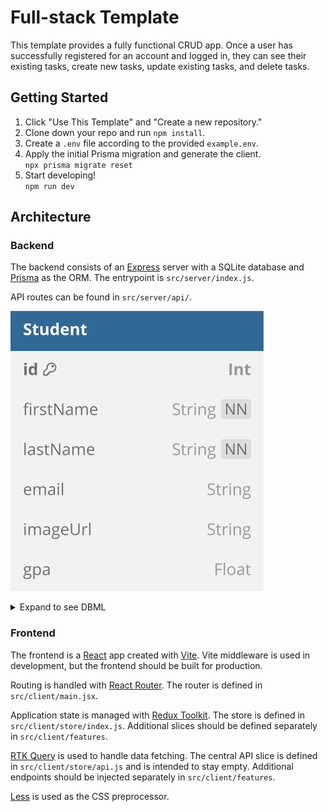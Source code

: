 # Full-stack Template

This template provides a fully functional CRUD app. Once a user has successfully registered for an account and logged in, they can see their existing tasks, create new tasks, update existing tasks, and delete tasks.

## Getting Started

1. Click "Use This Template" and "Create a new repository."
2. Clone down your repo and run `npm install`.
3. Create a `.env` file according to the provided `example.env`.
4. Apply the initial Prisma migration and generate the client.\
   `npx prisma migrate reset`
5. Start developing!\
   `npm run dev`

## Architecture

### Backend

The backend consists of an [Express](https://expressjs.com/) server with a SQLite database and [Prisma](https://www.prisma.io/) as the ORM. The entrypoint is `src/server/index.js`.

API routes can be found in `src/server/api/`.

<!-- Authentication is handled with [JWT](https://github.com/auth0/node-jsonwebtoken). User passwords are hashed with [bcrypt](https://github.com/kelektiv/node.bcrypt.js). -->

![Database schema as described below](database_schema.svg)

<details>
<summary>Expand to see DBML</summary>

```dbml
Table Student {
  id        Int      [pk]
  firstName String   [not null]
  lastName  String   [not null]
  email     String   [unique]
  imageUrl  String   [default("")]
  gpa       Float    
}
```

</details>

### Frontend

The frontend is a [React](https://react.dev/) app created with [Vite](https://vitejs.dev/). Vite middleware is used in development, but the frontend should be built for production.

Routing is handled with [React Router](https://reactrouter.com/en/main). The router is defined in `src/client/main.jsx`.

Application state is managed with [Redux Toolkit](https://redux-toolkit.js.org/). The store is defined in `src/client/store/index.js`. Additional slices should be defined separately in `src/client/features`.

[RTK Query](https://redux-toolkit.js.org/rtk-query/overview) is used to handle data fetching. The central API slice is defined in `src/client/store/api.js` and is intended to stay empty. Additional endpoints should be injected separately in `src/client/features`.

[Less](https://lesscss.org/) is used as the CSS preprocessor.
